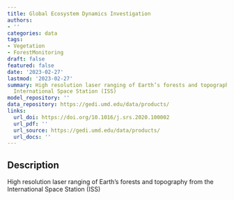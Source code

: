 ```yaml
---
title: Global Ecosystem Dynamics Investigation
authors:
- ''
categories: data
tags:
- Vegetation
- ForestMonitoring
draft: false
featured: false
date: '2023-02-27'
lastmod: '2023-02-27'
summary: High resolution laser ranging of Earth’s forests and topography from the
  International Space Station (ISS)
model_repository: ''
data_repository: https://gedi.umd.edu/data/products/
links:
  url_doi: https://doi.org/10.1016/j.srs.2020.100002
  url_pdf: ''
  url_source: https://gedi.umd.edu/data/products/
  url_docs: ''
---
```


## Description

High resolution laser ranging of Earth’s forests and topography from the International Space Station (ISS)

